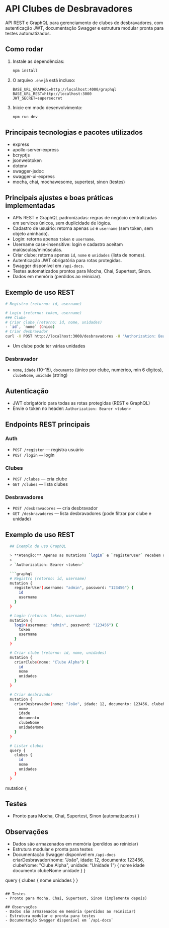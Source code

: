 
# API Clubes de Desbravadores

API REST e GraphQL para gerenciamento de clubes de desbravadores, com autenticação JWT, documentação Swagger e estrutura modular pronta para testes automatizados.

## Como rodar

1. Instale as dependências:
   ```bash
   npm install
   ```
2. O arquivo `.env` já está incluso:
   ```env
   BASE_URL_GRAPHQL=http://localhost:4000/graphql
   BASE_URL_REST=http://localhost:3000
   JWT_SECRET=supersecret
   ```
3. Inicie em modo desenvolvimento:
   ```bash
   npm run dev
   ```
  ## Principais tecnologias e pacotes utilizados

  - express
  - apollo-server-express
  - bcryptjs
  - jsonwebtoken
  - dotenv
  - swagger-jsdoc
  - swagger-ui-express
  - mocha, chai, mochawesome, supertest, sinon (testes)

  ## Principais ajustes e boas práticas implementadas

  - APIs REST e GraphQL padronizadas: regras de negócio centralizadas em services únicos, sem duplicidade de lógica.
  - Cadastro de usuário: retorna apenas `id` e `username` (sem token, sem objeto aninhado).
  - Login: retorna apenas `token` e `username`.
  - Username case-insensitive: login e cadastro aceitam maiúsculas/minúsculas.
  - Criar clube: retorna apenas `id`, `nome` e `unidades` (lista de nomes).
  - Autenticação JWT obrigatória para rotas protegidas.
  - Swagger disponível em `/api-docs`.
  - Testes automatizados prontos para Mocha, Chai, Supertest, Sinon.
  - Dados em memória (perdidos ao reiniciar).

  ## Exemplo de uso REST

  ```bash
  # Registro (retorno: id, username)

  # Login (retorno: token, username)
### Clube
  # Criar clube (retorno: id, nome, unidades)
- `id`, `nome` (único)
  # Criar desbravador
  curl -X POST http://localhost:3000/desbravadores -H 'Authorization: Bearer <token>' -H 'Content-Type: application/json' -d '{"nome":"João","idade":12,"documento":123456,"clubeNome":"Clube Alpha","unidade":"Unidade 1"}'
  ```
- Um clube pode ter várias unidades

### Desbravador
- `nome`, `idade` (10-15), `documento` (único por clube, numérico, min 6 dígitos), `clubeNome`, `unidade` (string)

## Autenticação
- JWT obrigatório para todas as rotas protegidas (REST e GraphQL)
- Envie o token no header: `Authorization: Bearer <token>`

## Endpoints REST principais

### Auth
- `POST /register` — registra usuário
- `POST /login` — login

### Clubes
- `POST /clubes` — cria clube
- `GET /clubes` — lista clubes


### Desbravadores
- `POST /desbravadores` — cria desbravador
- `GET /desbravadores` — lista desbravadores (pode filtrar por clube e unidade)

## Exemplo de uso REST

```bash
  ## Exemplo de uso GraphQL

  > **Atenção:** Apenas as mutations `login` e `registerUser` recebem username e password. Todas as demais mutations e queries protegidas exigem o token JWT no header:
  > 
  > `Authorization: Bearer <token>`

  ```graphql
  # Registro (retorno: id, username)
  mutation {
    registerUser(username: "admin", password: "123456") {
      id
      username
    }
  }

  # Login (retorno: token, username)
  mutation {
    login(username: "admin", password: "123456") {
      token
      username
    }
  }

  # Criar clube (retorno: id, nome, unidades)
  mutation {
    criarClube(nome: "Clube Alpha") {
      id
      nome
      unidades
    }
  }

  # Criar desbravador
  mutation {
    criarDesbravador(nome: "João", idade: 12, documento: 123456, clubeNome: "Clube Alpha", unidade: "Unidade 1") {
      nome
      idade
      documento
      clubeNome
      unidadeNome
    }
  }

  # Listar clubes
  query {
    clubes {
      id
      nome
      unidades
    }
  }
  ```
mutation {
  ## Testes
  - Pronto para Mocha, Chai, Supertest, Sinon (automatizados)
}
  ## Observações
  - Dados são armazenados em memória (perdidos ao reiniciar)
  - Estrutura modular e pronta para testes
  - Documentação Swagger disponível em `/api-docs`
  criarDesbravador(nome: "João", idade: 12, documento: 123456, clubeNome: "Clube Alpha", unidade: "Unidade 1") { nome idade documento clubeNome unidade }
}

query {
  clubes { nome unidades }
}
```

## Testes
- Pronto para Mocha, Chai, Supertest, Sinon (implemente depois)

## Observações
- Dados são armazenados em memória (perdidos ao reiniciar)
- Estrutura modular e pronta para testes
- Documentação Swagger disponível em `/api-docs`
